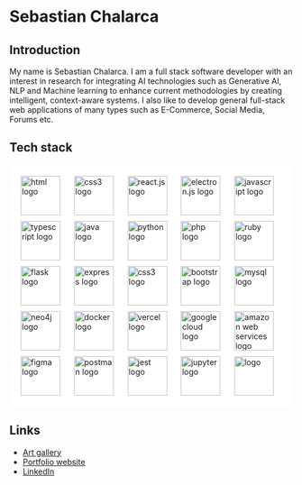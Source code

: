 # Sebastian Chalarca


## Introduction
My name is Sebastian Chalarca. I am a full stack software developer with an interest in research for integrating AI technologies such as Generative AI, NLP and Machine learning to enhance current methodologies by creating intelligent, context-aware systems. I also like to develop general full-stack web applications of many types such as E-Commerce, Social Media, Forums etc.


## Tech stack
<div style="background-color: white; padding: 20px; border-radius: 6px;">
<div style="display: grid; grid-template-columns: auto auto auto auto auto; gap: 10px;">

<img src="https://cdn.jsdelivr.net/gh/devicons/devicon/icons/html5/html5-original.svg" alt="html logo" width="70" height="70"/>
<img src="https://cdn.jsdelivr.net/gh/devicons/devicon/icons/css3/css3-original.svg" alt="css3 logo" width="70" height="70"/> 
<img src="https://cdn.jsdelivr.net/gh/devicons/devicon/icons/react/react-original-wordmark.svg" alt="react.js logo" width="70" height="70"/> 
<img src="https://cdn.jsdelivr.net/gh/devicons/devicon/icons/electron/electron-original.svg" alt="electron.js logo" width="70" height="70"/> 
<img src="https://cdn.jsdelivr.net/gh/devicons/devicon/icons/javascript/javascript-original.svg" alt="javascript logo" width="70" height="70"/>
<img src="https://cdn.jsdelivr.net/gh/devicons/devicon@latest/icons/typescript/typescript-original.svg" alt="typescript logo" width="70" height="70"/> 
<img src="https://cdn.jsdelivr.net/gh/devicons/devicon/icons/java/java-original.svg" alt="java logo" width="70" height="70"/> 
<img src="https://cdn.jsdelivr.net/gh/devicons/devicon/icons/python/python-original.svg" alt="python logo" width="70" height="70"/> 
<img src="https://cdn.jsdelivr.net/gh/devicons/devicon/icons/php/php-original.svg" alt="php logo" width="70" height="70"/> 
<img src="https://cdn.jsdelivr.net/gh/devicons/devicon@latest/icons/ruby/ruby-original.svg" alt="ruby logo" width="70" height="70"/>
<img src="https://cdn.jsdelivr.net/gh/devicons/devicon/icons/flask/flask-original.svg" alt="flask logo" width="70" height="70"/>
<img src="https://cdn.jsdelivr.net/gh/devicons/devicon@latest/icons/nodejs/nodejs-plain-wordmark.svg" alt="express logo" width="70" height="70"/>
<img src="https://cdn.jsdelivr.net/gh/devicons/devicon/icons/tailwindcss/tailwindcss-original.svg" alt="css3 logo" width="70" height="70"/>
<img src="https://cdn.jsdelivr.net/gh/devicons/devicon/icons/bootstrap/bootstrap-original.svg" alt="bootstrap logo" width="70" height="70"/>
<img src="https://cdn.jsdelivr.net/gh/devicons/devicon/icons/mysql/mysql-original-wordmark.svg" alt="mysql logo" width="70" height="70"/>
<img src="https://cdn.jsdelivr.net/gh/devicons/devicon/icons/neo4j/neo4j-original-wordmark.svg" alt="neo4j logo" width="70" height="70"/>
<img src="https://cdn.jsdelivr.net/gh/devicons/devicon/icons/docker/docker-original.svg" alt="docker logo" width="70" height="70"/>
<img src="https://cdn.jsdelivr.net/gh/devicons/devicon/icons/vercel/vercel-original.svg" alt="vercel logo" width="70" height="70"/>
<img src="https://cdn.jsdelivr.net/gh/devicons/devicon@latest/icons/firebase/firebase-original.svg" alt="google cloud logo" width="70" height="70"/>
<img src="https://cdn.jsdelivr.net/gh/devicons/devicon@latest/icons/amazonwebservices/amazonwebservices-original-wordmark.svg" alt="amazon web services logo" width="70" height="70"/> 
<img src="https://cdn.jsdelivr.net/gh/devicons/devicon@latest/icons/figma/figma-original.svg" alt="figma logo" width="70" height="70"/>
<img src="https://cdn.jsdelivr.net/gh/devicons/devicon@latest/icons/postman/postman-original.svg" alt="postman logo" width="70" height="70"/>
<img src="https://cdn.jsdelivr.net/gh/devicons/devicon@latest/icons/jest/jest-plain.svg" alt="jest logo" width="70" height="70"/> 
<img src="https://cdn.jsdelivr.net/gh/devicons/devicon@latest/icons/jupyter/jupyter-original-wordmark.svg" alt="jupyter logo" width="70" height="70"/> 
<img src="https://cdn.jsdelivr.net/gh/devicons/devicon@latest/icons/vitejs/vitejs-original.svg" alt=" logo" width="70" height="70"/> 
</div>
</div>


## Links
<ul>
  <li>
<a target="_blank" href="https://art-gallery-app-3fddc.web.app" />
Art gallery
</a>
  </li>
  <li>
<a target="_blank" href="https://sebastianchalarcaportfolio.vercel.app/">
Portfolio website
</a>
  </li>
  <li>
<a target="_blank" href="https://linkedin.com/in/sebastian-chalarca-603939201/">
LinkedIn
</a>  
  </li>
</ul>

</div>   
